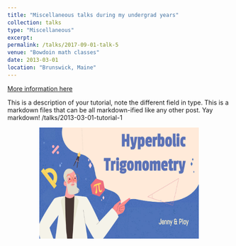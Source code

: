 ```yaml
---
title: "Miscellaneous talks during my undergrad years"
collection: talks
type: "Miscellaneous" 
excerpt: 
permalink: /talks/2017-09-01-talk-5
venue: "Bowdoin math classes"
date: 2013-03-01
location: "Brunswick, Maine"
---
```


[More information here](http://exampleurl.com)

This is a description of your tutorial, note the different field in type. This is a markdown files that can be all markdown-ified like any other post. Yay markdown!
/talks/2013-03-01-tutorial-1


<p align="center">
  <img width="360" height="250" src="/images/Screen Shot 2564-08-02 at 11.16.00.png">
</p>


